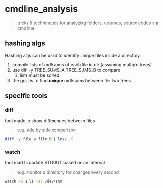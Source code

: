 # cmdline_analysis

> tricks & techninques for analyzing folders, volumes, source codes via cmd line

## hashing algs

Hashing algs can be used to identify unique files inside a directory.

1. compile lists of md5sums of each file in dir (assuming multiple trees)
2. use diff -y TREE_SUMS_A TREE_SUMS_B to compare
	1. lists must be sorted
3. the goal is to find **unique** md5sums between the two trees


## specific tools

### diff
tool made to show differences between files
> e.g. side by side comparison
```sh
diff -y file_a file_b | less -S
```

### watch
tool mad to update STDOUT based on an interval
> e.g. monitor a directory for changes every second
```bash
watch -n 1 ls -al /dev/shm
```

